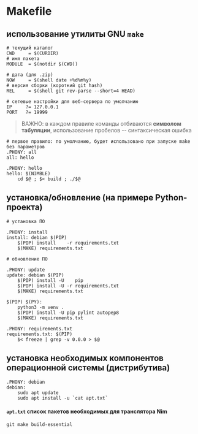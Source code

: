 # Makefile
## использование утилиты GNU `make`

```make
# текущий каталог
CWD     = $(CURDIR)
# имя пакета
MODULE  = $(notdir $(CWD))

# дата (для .zip)
NOW     = $(shell date +%d%m%y)
# версия сборки (короткий git hash)
REL     = $(shell git rev-parse --short=4 HEAD)

# сетевые настройки для веб-сервера по умолчанию
IP     ?= 127.0.0.1
PORT   ?= 19999
```

> ВАЖНО: в каждом правиле команды отбиваются **символом табуляции**,
> использование пробелов -- синтаксическая ошибка

```make
# первое правило: по умолчанию, будет использовано при запуске make без параметров
.PHONY: all
all: hello

.PHONY: hello
hello: $(NIMBLE)
	cd $@ ; $< build ; ./$@
```

## установка/обновление (на примере Python-проекта)

```make
# установка ПО

.PHONY: install
install: debian $(PIP)
	$(PIP) install    -r requirements.txt
	$(MAKE) requirements.txt

# обновление ПО

.PHONY: update
update: debian $(PIP)
	$(PIP) install -U    pip
	$(PIP) install -U -r requirements.txt
	$(MAKE) requirements.txt

$(PIP) $(PY):
	python3 -m venv .
	$(PIP) install -U pip pylint autopep8
	$(MAKE) requirements.txt

.PHONY: requirements.txt
requirements.txt: $(PIP)
	$< freeze | grep -v 0.0.0 > $@
```
## установка необходимых компонентов операционной системы (дистрибутива)

```
.PHONY: debian
debian:
	sudo apt update
	sudo apt install -u `cat apt.txt`
```

#### `apt.txt` список пакетов необходимых для транслятора Nim

```{file:apt.txt}
git make build-essential
```
